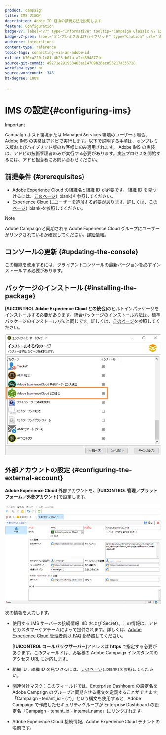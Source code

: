 ```yaml
---
product: campaign
title: IMS の設定
description: Adobe ID 経由の接続方法を説明します
feature: Configuration
badge-v7: label="v7" type="Informative" tooltip="Campaign Classic v7 に適用されます"
badge-v7-prem: label="オンプレミスおよびハイブリッド" type="Caution" url="https://experienceleague.adobe.com/docs/campaign-classic/using/installing-campaign-classic/architecture-and-hosting-models/hosting-models-lp/hosting-models.html?lang=ja" tooltip="オンプレミスデプロイメントとハイブリッドデプロイメントにのみ適用されます"
audience: integrations
content-type: reference
topic-tags: connecting-via-an-adobe-id
exl-id: b70ca220-1c81-4b23-b07a-a2cd694877fe
source-git-commit: 49271e291953483ee14709b26ec053217a336718
workflow-type: ht
source-wordcount: '346'
ht-degree: 100%

---
```


# IMS の設定{#configuring-ims}

>[!IMPORTANT]
>
>Campaign ホスト環境または Managed Services 環境のユーザーの場合、Adobe IMS の実装はアドビで実行します。以下で説明する手順は、オンプレミス版およびハイブリッド版のお客様にのみ適用されます。
> Adobe IMS の実装は、アドビの技術管理者のみが実行する必要があります。実装プロセスを開始するには、アドビ担当者にお問い合わせください。

## 前提条件 {#prerequisites}

* Adobe Experience Cloud の組織名と組織 ID が必要です。 組織 ID を見つけるには、[このページ](https://experienceleague.adobe.com/docs/core-services/interface/administration/organizations.html?lang=ja){_blank}を参照してください。
* Experience Cloud にユーザーを追加する必要があります。詳しくは、[このページ](https://experienceleague.adobe.com/docs/core-services/interface/administration/admin-getting-started.html?lang=ja){_blank}を参照してください。

>[!NOTE]
>
>Adobe Campaign と同期される Adobe Experience Cloud グループにユーザーがリンクされているか確認してください。[詳細情報](#configuring-the-external-account)。

## コンソールの更新 {#updating-the-console}

この機能を使用するには、クライアントコンソールの最新バージョンを必ずインストールする必要があります。

## パッケージのインストール {#installing-the-package}

**[!UICONTROL Adobe Experience Cloud との統合]**&#x200B;のビルトインパッケージをインストールする必要があります。統合パッケージのインストール方法は、標準パッケージのインストール方法と同じです。詳しくは、[このページ](../../installation/using/installing-campaign-standard-packages.md)を参照してください。

![](assets/ims_6.png)

## 外部アカウントの設定 {#configuring-the-external-account}

**Adobe Experience Cloud** 外部アカウントを、**[!UICONTROL 管理／プラットフォーム／外部アカウント]**&#x200B;で設定します。

![](assets/ims_5.png)

次の情報を入力します。

* 使用する IMS サーバーの接続情報（ID および Secret）。この情報は、アドビカスタマーケアチームによって提供されます。詳しくは、[Adobe Experience Cloud 管理者向け FAQ](https://experienceleague.adobe.com/docs/core-services/interface/manage-users-and-products/faq.html?lang=ja) を参照してください。

  **[!UICONTROL コールバックサーバー]**&#x200B;アドレスは **https** で指定する必要があります。このフィールドは、お客様の Adobe Campaign インスタンスのアクセス URL に対応します。

* 組織 ID：組織 ID を見つけるには、[このページ](https://experienceleague.adobe.com/docs/core-services/interface/administration/organizations.html?lang=ja){_blank}を参照してください。

* 関連付けマスク：このフィールドでは、Enterprise Dashboard の設定名を Adobe Campaign のグループと同期させる構文を定義することができます。「Campaign - tenant_id - (.&#42;)」という構文を使用すると、Adobe Campaign で作成したセキュリティグループが Enterprise Dashboard の設定名「Campaign - tenant_id - internal_name」にリンクされます。

* Adobe Experience Cloud 接続情報。Adobe Experience Cloud テナントの名前です。
